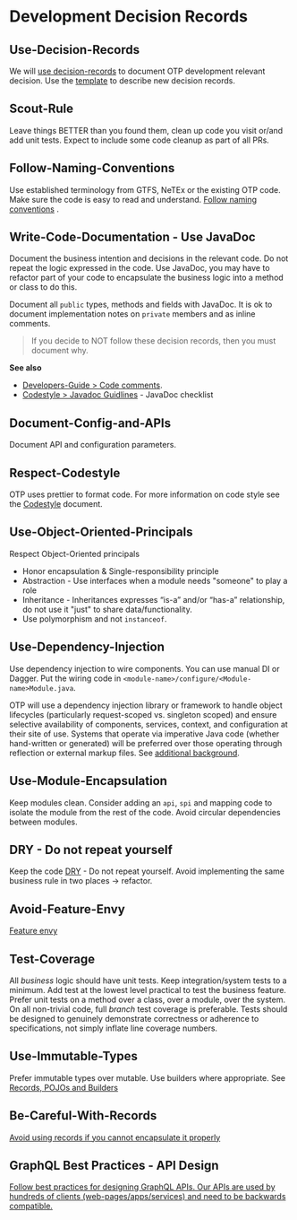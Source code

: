 # Development Decision Records


## Use-Decision-Records

We will [use decision-records](doc/dev/decisionrecords/UseDecisionRecords.md) to document OTP 
development relevant decision. Use the [template](doc/dev/decisionrecords/_TEMPLATE.md) to describe
new decision records.


## Scout-Rule

Leave things BETTER than you found them, clean up code you visit or/and add unit
tests. Expect to include some code cleanup as part of all PRs.

## Follow-Naming-Conventions

Use established terminology from GTFS, NeTEx or the existing OTP code. Make sure the code is easy
to read and understand. [Follow naming conventions](CODE_CONVENTIONS.md#naming-conventions) . 


## Write-Code-Documentation - Use JavaDoc

Document the business intention and decisions in the relevant code. Do not repeat the logic
expressed in the code. Use JavaDoc, you may have to refactor part of your code to encapsulate the
business logic into a method or class to do this. 

Document all `public` types, methods and fields with JavaDoc. It is ok to document implementation 
notes on `private` members and as inline comments.

> If you decide to NOT follow these decision records, then you must document why.

**See also**
 - [Developers-Guide &gt; Code comments](doc/user/Developers-Guide.md#code-comments).
 - [Codestyle &gt; Javadoc Guidlines](doc/dev/decisionrecords/Codestyle.md#javadoc-guidlines) - JavaDoc checklist


## Document-Config-and-APIs

Document API and configuration parameters.


## Respect-Codestyle

OTP uses prettier to format code. For more information on code style see the 
[Codestyle](doc/dev/decisionrecords/Codestyle.md) document.


## Use-Object-Oriented-Principals

Respect Object-Oriented principals
  - Honor encapsulation & Single-responsibility principle
  - Abstraction - Use interfaces when a module needs "someone" to play a role
  - Inheritance - Inheritances expresses “is-a” and/or “has-a” relationship, do not use it "just"
    to share data/functionality. 
  - Use polymorphism and not `instanceof`.


## Use-Dependency-Injection

Use dependency injection to wire components. You can use manual DI or Dagger. Put the 
wiring code in `<module-name>/configure/<Module-name>Module.java`.

OTP will use a dependency injection library or framework to handle object lifecycles (particularly
request-scoped vs. singleton scoped) and ensure selective availability of components, services,
context, and configuration at their site of use. Systems that operate via imperative Java code
(whether hand-written or generated) will be preferred over those operating through reflection or
external markup files. See [additional background](https://github.com/opentripplanner/OpenTripPlanner/pull/5360#issuecomment-1910134299).

## Use-Module-Encapsulation

Keep modules clean. Consider adding an `api`, `spi` and mapping code to
isolate the module from the rest of the code. Avoid circular dependencies between modules.


## DRY - Do not repeat yourself

Keep the code [DRY](https://en.wikipedia.org/wiki/Don%27t_repeat_yourself) - Do not 
repeat yourself. Avoid implementing the same business rule in two places -> refactor.


## Avoid-Feature-Envy

[Feature envy](https://refactoring.guru/smells/feature-envy)


## Test-Coverage

All _business_ logic should have unit tests. Keep integration/system tests to a minimum. Add test at
the lowest level practical to test the business feature. Prefer unit tests on a method over a class,
over a module, over the system. On all non-trivial code, full _branch_ test coverage is preferable. 
Tests should be designed to genuinely demonstrate correctness or adherence to specifications, not 
simply inflate line coverage numbers.


## Use-Immutable-Types

Prefer immutable types over mutable. Use builders where appropriate. See 
[Records, POJOs and Builders](doc/dev/decisionrecords/RecordsPOJOsBuilders.md#records-pojos-and-builders)


## Be-Careful-With-Records

[Avoid using records if you cannot encapsulate it properly](doc/dev/decisionrecords/RecordsPOJOsBuilders.md#records)


## GraphQL Best Practices - API Design

[Follow best practices for designing GraphQL APIs. Our APIs are used by hundreds of clients
(web-pages/apps/services) and need to be backwards compatible.](
doc/dev/decisionrecords/APIGraphQLDesign.md)